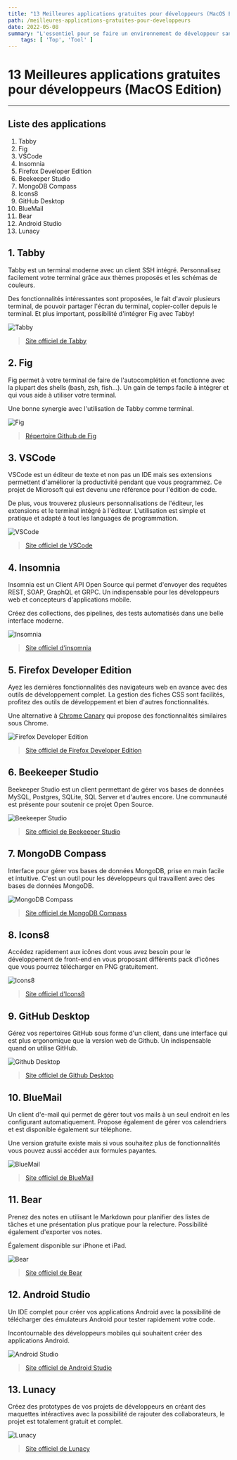 ```yaml
---
title: "13 Meilleures applications gratuites pour développeurs (MacOS Edition)"
path: /meilleures-applications-gratuites-pour-developpeurs
date: 2022-05-08
summary: "L'essentiel pour se faire un environnement de développeur sans budget."
	tags: [ 'Top', 'Tool' ]
---
```


# 13 Meilleures applications gratuites pour développeurs (MacOS Edition)

---

## Liste des applications

1. Tabby
2. Fig
3. VSCode
4. Insomnia
5. Firefox Developer Edition
6. Beekeeper Studio
7. MongoDB Compass
8. Icons8
9. GitHub Desktop
10. BlueMail
11. Bear
12. Android Studio
13. Lunacy

## 1. Tabby

Tabby est un terminal moderne avec un client SSH intégré. Personnalisez facilement votre terminal grâce aux thèmes proposés et les schémas de couleurs. 

Des fonctionnalités intéressantes sont proposées, le fait d'avoir plusieurs terminal, de pouvoir partager l'écran du terminal, copier-coller depuis le terminal. Et plus important, possibilité d'intégrer Fig avec Tabby!

![Tabby](https://i.ibb.co/xF8xvgd/Capture-d-cran-de-2022-05-08-10-37-50.png)

> [Site officiel de Tabby](https://tabby.sh/)

## 2. Fig

Fig permet à votre terminal de faire de l'autocomplétion et fonctionne avec la plupart des shells (bash, zsh, fish...). Un gain de temps facile à intégrer et qui vous aide à utiliser votre terminal.

Une bonne synergie avec l'utilisation de Tabby comme terminal.

![Fig](https://i.ibb.co/1bNJCjX/Capture-d-cran-de-2022-05-08-10-50-44.png)

> [Répertoire Github de Fig](https://github.com/withfig/autocomplete)

## 3. VSCode

VSCode est un éditeur de texte et non pas un IDE mais ses extensions permettent d'améliorer la productivité pendant que vous programmez. Ce projet de Microsoft qui est devenu une référence pour l'édition de code.

De plus, vous trouverez plusieurs personnalisations de l'éditeur, les extensions et le terminal intégré à l'éditeur. L'utilisation est simple et pratique et adapté à tout les languages de programmation.

![VSCode](https://i.ibb.co/Lz2mhqK/Capture-d-cran-de-2022-05-08-11-35-43.png)

> [Site officiel de VSCode](https://code.visualstudio.com/)

## 4. Insomnia

Insomnia est un Client API Open Source qui permet d'envoyer des requêtes REST, SOAP, GraphQL et GRPC. Un indispensable pour les développeurs web et
concepteurs d'applications mobile.

Créez des collections, des pipelines, des tests automatisés dans une belle interface moderne.

![Insomnia](https://i.ibb.co/yYqvWHx/Capture-d-cran-de-2022-05-08-11-38-35.png)

> [Site officiel d'insomnia](https://insomnia.rest/)

## 5. Firefox Developer Edition

Ayez les dernières fonctionnalités des navigateurs web en avance avec des outils de développement complet. La gestion des fiches CSS sont facilités, profitez des outils de développement et bien d'autres fonctionnalités. 

Une alternative à [Chrome Canary](https://www.google.com/chrome/canary/) qui propose des fonctionnalités similaires sous Chrome.

![Firefox Developer Edition](https://i.ibb.co/PDcYqk5/Capture-d-cran-de-2022-05-08-11-43-16.png)

> [Site officiel de Firefox Developer Edition](https://www.mozilla.org/fr/firefox/developer/)

## 6. Beekeeper Studio

Beekeeper Studio est un client permettant de gérer vos bases de données MySQL, Postgres, SQLite, SQL Server et d'autres encore. Une communauté est
présente pour soutenir ce projet Open Source.

![Beekeeper Studio](https://i.ibb.co/W5Y0BhG/Capture-d-cran-de-2022-05-08-11-46-28.png)

> [Site officiel de Beekeeper Studio](https://www.beekeeperstudio.io/)

## 7. MongoDB Compass

Interface pour gérer vos bases de données MongoDB, prise en main facile
et intuitive. C'est un outil pour les développeurs qui travaillent avec des bases de données MongoDB.

![MongoDB Compass](https://i.ibb.co/xMP5PyZ/Capture-d-cran-de-2022-05-08-11-49-08.png)

> [Site officiel de MongoDB Compass](https://www.mongodb.com/products/compass)

## 8. Icons8

Accédez rapidement aux icônes dont vous avez besoin pour le développement de front-end en vous proposant différents pack d'icônes que vous pourrez télécharger en PNG gratuitement.

![Icons8](https://i.ibb.co/7Nn2hDP/Capture-d-cran-de-2022-05-08-11-51-20.png)

> [Site officiel d'Icons8](https://icons8.com/app/windows)

## 9. GitHub Desktop

Gérez vos repertoires GitHub sous forme d'un client, dans une interface qui est plus ergonomique que la version web de Github. Un indispensable
quand on utilise GitHub.

![Github Desktop](https://i.ibb.co/WKQcVpM/Capture-d-cran-de-2022-05-08-11-52-13.png)

> [Site officiel de Github Desktop](https://desktop.github.com/)

## 10. BlueMail

Un client d'e-mail qui permet de gérer tout vos mails à un seul endroit en les configurant automatiquement. Propose également de gérer vos calendriers et est disponible également sur téléphone.

Une version gratuite existe mais si vous souhaitez plus de fonctionnalités vous pouvez aussi accéder aux formules payantes.

![BlueMail](https://i.ibb.co/b60HNVF/Capture-d-cran-de-2022-05-08-11-53-17.png)

> [Site officiel de BlueMail](https://bluemail.me/)

## 11. Bear

Prenez des notes en utilisant le Markdown pour planifier des listes de tâches et une présentation plus pratique pour la relecture. Possibilité également d'exporter vos notes.

Également disponible sur iPhone et iPad.

![Bear](https://i.ibb.co/bPH77YB/Capture-d-cran-de-2022-05-08-11-54-13.png)

> [Site officiel de Bear](https://bear.app/)

## 12. Android Studio

Un IDE complet pour créer vos applications Android avec la possibilité de télécharger des émulateurs Android pour tester rapidement votre code.

Incontournable des développeurs mobiles qui souhaitent créer des applications Android.

![Android Studio](https://i.ibb.co/8gJqvSY/Capture-d-cran-de-2022-05-08-12-45-06.png)

> [Site officiel de Android Studio](https://developer.android.com/studio/)

## 13. Lunacy

Créez des prototypes de vos projets de développeurs en créant des maquettes intéractives avec la possibilité de rajouter des collaborateurs, le projet est totalement gratuit et complet.

![Lunacy](https://i.ibb.co/6tZbk0C/Capture-d-cran-de-2022-05-08-12-42-33.png)

> [Site officiel de Lunacy](https://icons8.com/lunacy)